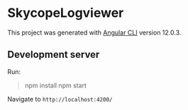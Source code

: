 # SkycopeLogviewer

This project was generated with [Angular CLI](https://github.com/angular/angular-cli) version 12.0.3.

## Development server

Run:
>npm install
>npm start

Navigate to `http://localhost:4200/`
